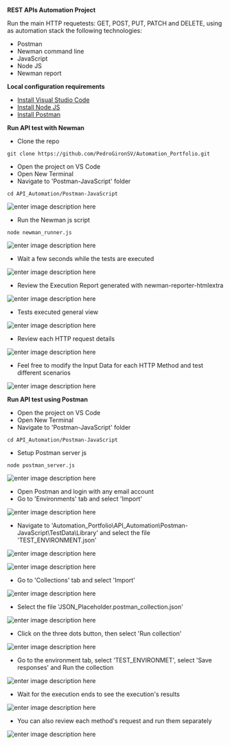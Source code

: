 ﻿**REST APIs Automation Project**

Run the main HTTP requetests: GET, POST, PUT, PATCH and DELETE, using as automation stack the following technologies:

 - Postman
 - Newman command line
 - JavaScript
 - Node JS
 - Newman report

**Local configuration requirements**

 - [Install Visual Studio Code](https://code.visualstudio.com/download)
 - [Install Node JS](https://nodejs.org/en)
 - [Install Postman](https://www.postman.com/downloads/)
	
**Run API test with Newman**

 - Clone the repo
 
 ```
git clone https://github.com/PedroGironSV/Automation_Portfolio.git
```

 - Open the project on VS Code
 - Open New Terminal
 - Navigate to 'Postman-JavaScript' folder
 ```
cd API_Automation/Postman-JavaScript
```

![enter image description here](https://blogger.googleusercontent.com/img/b/R29vZ2xl/AVvXsEjiEGbQwx4KS8ZPMEMBPbEQNJloYvpbzUE_tG1CGGO6Fg50cIGxPIAw0hiDmO8jFsTfYAjVrnVGQD17rGFielHSQkJa4eTY_Iot-4XaenJIm-jUxuPwpiMDtJxXiIXWfkDUWyVWnEI-w7cjew8jOzNHp2Myd6a_iS053cfshbINW8PjT8Zl4d9Kt39jwImY/w640-h92/1.%20open%20folder.PNG)
 - Run the Newman js script
 ```
node newman_runner.js
```

![enter image description here](https://blogger.googleusercontent.com/img/b/R29vZ2xl/AVvXsEj2fh9vZK_TTdEfYEQk1uemyudQKDe5_e3cPRH7T6RePmBswmVyPLV-uqif4IaoBhJYn6kg3g8Tk1gxMxP5LBCg8OXraGxcUtEMsuUYicuLOpuYqJ_h4OIyRdUtP7el0a1Imn3rgWDuU7TSnDOoymQ-j3Lq_tL2E_-w_SZXeYu3G7KmQ4lM0La5X2lueOvu/w640-h224/2.%20runner.PNG)

 - Wait a few seconds while the tests are executed

![enter image description here](https://blogger.googleusercontent.com/img/b/R29vZ2xl/AVvXsEihztXuRKM9rD6Err0Ff9fvIh45D1re763rqH_QOzVyoXGt0xVLNEgRe38tWbfZ3ektzy1JPwbFWaScac6fWc0sl-GH6ptifYkX1AAJafzN1R936bqpLwHRhv8AiT6bMG2alupHYz3-3x9-MLJsxIyw1jp1RitueuY2Dh6wIURvS73QH1FHwH8ZW28KjA/w640-h174/3.Wait_CLI_Execution.PNG)

 - Review the Execution Report generated with newman-reporter-htmlextra

![enter image description here](https://blogger.googleusercontent.com/img/b/R29vZ2xl/AVvXsEjQfZHde4wouIprA3pn_0Z8Kl1GU_JT6fiIYj2hHkQ0d1mbc0L0zWWptFOz-HOtyNH2z4l36OHFitZsxVjRKnILKhpWOfw20orIDbD827C6wWPFp37oxrsR57S01PMgK-Ck5VFalVgsmgDwXm_XkRpeRwGGvaaaB2CevPuzQjNOhBv7ZNWXT4MEBWOlHDGu/w640-h172/3.%20finished.PNG)

 - Tests executed general view

![enter image description here](https://blogger.googleusercontent.com/img/b/R29vZ2xl/AVvXsEg0qGENh8Qucs6Wq0qkE5XNYVQuvy8nKBuTLXNMnQpthQWHgjXPOrQIHqy8yTYmhyHBDaXtffpBi2hcuVZJAksgoyBvOCxnS4VYHV6oQTM_xDTf-umBw-cxvTxJc7fXUKwFgGKCiZ3CLo6gvEPNInPy9-W8Lq_9e_bB9g864brDsd669a48Rbot8TEDew/w640-h356/5.Passed_Details.PNG)

 - Review each HTTP request details

![enter image description here](https://blogger.googleusercontent.com/img/b/R29vZ2xl/AVvXsEga6c7KDZRlofVH4srXTqNSM2sNVe6046RIumR47jRWLdCcY_dscYVyx9u3KNfUnmVP1n0gr4Xa-fhA8caOZbbLGCaP9QD39PIFyPlZgJTiqw1F85MTaOiMEMJJULo6jg1vVo0ugGaYdcfyuRpSpwtDeGVzQAviN6xM1nTC34OSr9GSFry8D4MYhILSzg/w640-h586/6.Method_Details.PNG)

 - Feel free to modify the Input Data for each HTTP Method and test different scenarios

![enter image description here](https://blogger.googleusercontent.com/img/b/R29vZ2xl/AVvXsEhaCpvkuaJ9fl5IdNLN4roY_HUBukly_3ZpuuT_SfW4CqwS8RICkCDKsAmeLonK30R5qQX-GsYl1mXmck5ra5dJtQ5jrbd17GKUOj5t8UxF_k9BKsIWOoTRbu0gxgPZaHfXNEEX8XWzdD6o6B45XefC0ZRYvJcO4iP2kc-cL2yGD5oevivh5utsaRrGow/w640-h544/7.Input_Data.PNG)

 **Run API test using Postman**
 - Open the project on VS Code
 - Open New Terminal
 - Navigate to 'Postman-JavaScript' folder
 ```
cd API_Automation/Postman-JavaScript
```
- Setup Postman server js
 ```
node postman_server.js
```

![enter image description here](https://blogger.googleusercontent.com/img/b/R29vZ2xl/AVvXsEg0MnNsnz2zkKEbhZDY112m63_ufXMt4hdWkcGAqiUgUrSJU2r23G_BfInjITmDi7PF6o-XXi0CXmEMhbY_gOXfSSPh22GfRZPi0S7UhkjdgcgWy6NHC_U3EKOj_WtSZKtdSHMVA5n6LX7JAej09w3cQKAe2DTtcUXR5hEkKkRrpFnh0e1JZM9tsHgnZzK_/w640-h154/1.%20postman_runner.PNG)

 - Open Postman and login with any email account
 - Go to 'Environments' tab and select 'Import'

![enter image description here](https://blogger.googleusercontent.com/img/b/R29vZ2xl/AVvXsEgQz-vICl1NXOAcSqHSiL-M64A6ia7kOeg7Tk-bwLlnXNB-Gw27q1zY5P5lcS2mUD9VvFl-xETfwmuK-mTh61e5rpRjfA_jKzeorrjvdy_y0TjGEIXB26lJJw2CFwypoEm-CBToOGt7HZ-9dv0dp4un2dba678jAsG5ZKDNORWzW44Zfl_FoeMx8uawiA/w534-h640/3.Load_Environment.PNG)

 - Navigate to 'Automation_Portfolio\API_Automation\Postman-JavaScript\TestData\Library' and select the file 'TEST_ENVIRONMENT.json'
 
 ![enter image description here](https://blogger.googleusercontent.com/img/b/R29vZ2xl/AVvXsEi6zkxHYqcPo1Ypjqx5YZxb0oz_plfjoGs6fnIq4BPScly-a5_XJ15Pn_lNt_vPFczwdiE8ZAP2hlX630N7s8OpAt2UH6oXsN6RNCkRcREdUqJlm1Bjh-dyKXq_87_TcntaRCcKj9FFfCqPdQxeAZdetnw2v_luJp4RSCvhfkdayfPY1DNUfBEOLOMbTA/w640-h422/3.1Upload%20file.PNG)

![enter image description here](https://blogger.googleusercontent.com/img/b/R29vZ2xl/AVvXsEgYRlf6qAk31WjVGcTUT6uvosq67BzCSTRmvKOgZaI2pdsaQCOyEmpNuDMPzNfmlCZF5ZIvVJ7DDGzC8uUigwL4wfwKDxWr0OcXn-2avScq579-5arHbufGG-1vAAsU_VmiXw6pxDCKqh7tO2_il1MuCo36bNYI_g_EvqldWHiri0WLjasXOC6Rw-sgrQ/w640-h404/3.2Select_Environment.PNG)

 - Go to 'Collections' tab and select 'Import'
 
 ![enter image description here](https://blogger.googleusercontent.com/img/b/R29vZ2xl/AVvXsEjfZ8pRfrWTjN_hhFfDSn91oThJ3hKtWwL1Rh-rj70FbWxVGKXvSJhcW2ZuaJZxfqeu3MR7nwwv-Zv-nqDrmTgAdjMtUKEscs_FDEm4ykKSDqxTL0MHR3tBCdgYzCWlbeCnwWiwvB5oifwzrvm_z8TimUj9VPO85uvZ8gpE4rfIT_dxn0ZW94fIP667jg/w538-h640/4.Load_Collection.PNG)
 
 - Select the file 'JSON_Placeholder.postman_collection.json'


![enter image description here](https://blogger.googleusercontent.com/img/b/R29vZ2xl/AVvXsEguhAZMhRhcX0Yzp9A639k8QgUzvj1px7DD4M5orvQOEiLD-nabQKYmgkXVxJ6v588F7vVVJajU4yPP2TvxkRSQMzwVWq8sASmmmGes7Wt3p_pzQ02IgUcf-eeiu8FOo0gsofC7DosniA4XjmUJA9OxC6LSD1SdmZBYDyulUds2H_95Dfcb8-vCWgZj_9FV/w640-h398/2.%20collection.PNG)

 - Click on the three dots button, then select 'Run collection'

![enter image description here](https://blogger.googleusercontent.com/img/b/R29vZ2xl/AVvXsEiKfLbdhIBoAOPo-LVrPXHynVATIVxch1uvlgp0RiMs7Qb0Cq9tDQdZq4P1IzAAXJUo7BUYIhNa7JSP-y_aEsDjsdXjKoFC7fannICWlL2cIhHOUfegesWmS9srGoRLfVlJIwXlkZvazZ3Qyr48obgg1XO7HHZLDClwH8mh2raF7d-2JGTbJBo7CLnaZA/w568-h640/5.Run_Collection.PNG)

 - Go to the environment tab, select 'TEST_ENVIRONMET', select 'Save responses' and Run the collection

![enter image description here](https://blogger.googleusercontent.com/img/b/R29vZ2xl/AVvXsEis-ans9LnWTWp3xLLHgmkBZKq_XjOK4aHbA9e4nS31idRGvsmpagQkuM0H3XfYHK-7iPIht_wDlIgnnxsqYkynSFCcrnMlYsTGuvezJl9dqA7BoqOIEIykMpYdtvjF8Y7KrBFca-NRyA9lxHakSTb_4EayILSuEdDuvDikcnKyTKnvw44kEgdtYOaGfg/w640-h222/6.Select_Environment_Save_Responses.PNG)

 - Wait for the execution ends to see the execution's results

![enter image description here](https://blogger.googleusercontent.com/img/b/R29vZ2xl/AVvXsEjjhjLRSssTz0IdsVvz2QFR8jZigBUaYEdd1OnuXF0c5POOhVWI8TGPSh_V81vOGWpfq-zmtjyvtsxeKo7U6PtLYeo_rzBOQB5KKvqQXD0bvFn4El2GCiLKMb-wPAjIlaZbU9rTsKjHOvn2mVBz3RYkVusXikgQbjMtbcjyVk4JA4oDom46liwhkYTrNA/w640-h332/7.Review_Execution_Results.PNG)

 - You can also review each method's request and run them separately

![enter image description here](https://blogger.googleusercontent.com/img/b/R29vZ2xl/AVvXsEgsrFVD4fNIPR3KvRuyiPfddy1EggPgcCfF0JFIQAge7MGQZlfLgM1gBJU8ydZvPkl0-qM3AcVq70Xsl6lntI_GW06kDkN1Z_NpFvm5_ChjDxmgCaYewl2M8aNwRQCG2wHDYfx6mZrFkvVLbin01YdpFW3KZHFBxWiqChfloG_FR2xEh9oiEpyY0BD3FQ/w640-h234/8.Review_Single_Method.PNG)

